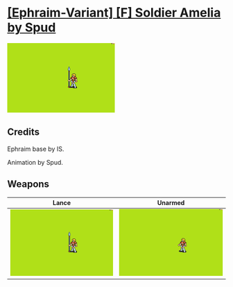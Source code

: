 # [\[Ephraim-Variant\] \[F\] Soldier Amelia by Spud](./)

<img src="./2.%20Lance/Lance_000.png" alt="[Ephraim-Variant] [F] Soldier Amelia by Spud standing" />

## Credits

Ephraim base by IS.

Animation by Spud.

## Weapons


|Lance |Unarmed |
|  :---: | :---: |
| <img alt="Lance animation" src="./2.%20Lance/Lance.gif" /> | <img alt="Unarmed animation" src="./8.%20Unarmed/Unarmed.gif" /> |
